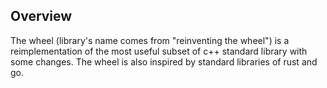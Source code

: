 ## Overview

The wheel (library's name comes from "reinventing the wheel") is a
reimplementation of the most useful subset of c++ standard library with some 
changes. The wheel is also inspired by standard libraries of rust and go.